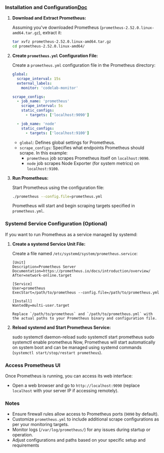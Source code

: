 ### Installation and Configuration[Doc](https://medium.com/@kemalozz/how-to-install-and-configure-prometheus-grafana-on-rhel9-a23085992e6e)

1. **Download and Extract Prometheus:**

   Assuming you've downloaded Prometheus (`prometheus-2.52.0.linux-amd64.tar.gz`), extract it:

   ```bash
   tar xvfz prometheus-2.52.0.linux-amd64.tar.gz
   cd prometheus-2.52.0.linux-amd64/
   ```

2. **Create `prometheus.yml` Configuration File:**

   Create a `prometheus.yml` configuration file in the Prometheus directory:

   ```yaml
   global:
     scrape_interval: 15s
     external_labels:
       monitor: 'codelab-monitor'

   scrape_configs:
     - job_name: 'prometheus'
       scrape_interval: 5s
       static_configs:
         - targets: ['localhost:9090']

     - job_name: 'node'
       static_configs:
         - targets: ['localhost:9100']
   ```

   - `global`: Defines global settings for Prometheus.
   - `scrape_configs`: Specifies what endpoints Prometheus should scrape. In this example:
     - `prometheus` job scrapes Prometheus itself on `localhost:9090`.
     - `node` job scrapes Node Exporter (for system metrics) on `localhost:9100`.

3. **Run Prometheus:**

   Start Prometheus using the configuration file:

   ```bash
   ./prometheus --config.file=prometheus.yml
   ```

   Prometheus will start and begin scraping targets specified in `prometheus.yml`.

### Systemd Service Configuration (Optional)

If you want to run Prometheus as a service managed by systemd:

1. **Create a systemd Service Unit File:**

   Create a file named `/etc/systemd/system/prometheus.service`:

   ```
   [Unit]
   Description=Prometheus Server
   Documentation=https://prometheus.io/docs/introduction/overview/
   After=network-online.target

   [Service]
   User=prometheus
   ExecStart=/path/to/prometheus --config.file=/path/to/prometheus.yml

   [Install]
   WantedBy=multi-user.target

   Replace `/path/to/prometheus` and `/path/to/prometheus.yml` with the actual paths to your Prometheus binary and configuration file.
   ```

2. **Reload systemd and Start Prometheus Service:**

   sudo systemctl daemon-reload
   sudo systemctl start prometheus
   sudo systemctl enable prometheus
   Now, Prometheus will start automatically on system boot and can be managed using systemd commands (`systemctl start/stop/restart prometheus`).

### Access Prometheus UI

Once Prometheus is running, you can access its web interface:

- Open a web browser and go to `http://localhost:9090` (replace `localhost` with your server IP if accessing remotely).

### Notes

- Ensure firewall rules allow access to Prometheus ports (`9090` by default).
- Customize `prometheus.yml` to include additional scrape configurations as per your monitoring targets.
- Monitor logs (`/var/log/prometheus/`) for any issues during startup or operation.
- Adjust configurations and paths based on your specific setup and requirements